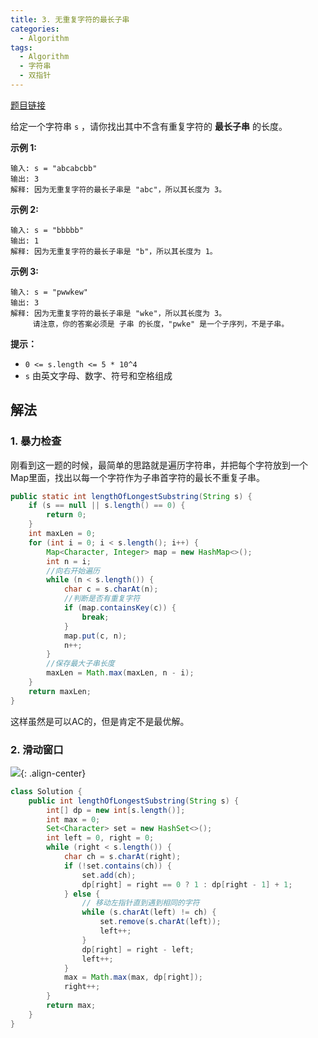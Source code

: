 ```yaml
---
title: 3. 无重复字符的最长子串
categories:
  - Algorithm
tags:
  - Algorithm
  - 字符串
  - 双指针
---
```


[题目链接](https://leetcode.cn/problems/longest-substring-without-repeating-characters/)

给定一个字符串 `s` ，请你找出其中不含有重复字符的 **最长子串** 的长度。

**示例 1:**

```
输入: s = "abcabcbb"
输出: 3 
解释: 因为无重复字符的最长子串是 "abc"，所以其长度为 3。
```

**示例 2:**

```
输入: s = "bbbbb"
输出: 1
解释: 因为无重复字符的最长子串是 "b"，所以其长度为 1。
```

**示例 3:**

```
输入: s = "pwwkew"
输出: 3
解释: 因为无重复字符的最长子串是 "wke"，所以其长度为 3。
     请注意，你的答案必须是 子串 的长度，"pwke" 是一个子序列，不是子串。
```

**提示：**

- `0 <= s.length <= 5 * 10^4`
- `s` 由英文字母、数字、符号和空格组成

## 解法

### 1. 暴力检查

刚看到这一题的时候，最简单的思路就是遍历字符串，并把每个字符放到一个Map里面，找出以每一个字符作为子串首字符的最长不重复子串。

```java
public static int lengthOfLongestSubstring(String s) {
    if (s == null || s.length() == 0) {
        return 0;
    }
    int maxLen = 0;
    for (int i = 0; i < s.length(); i++) {
        Map<Character, Integer> map = new HashMap<>();
        int n = i;
        //向右开始遍历
        while (n < s.length()) {
            char c = s.charAt(n);
            //判断是否有重复字符
            if (map.containsKey(c)) {
                break;
            }
            map.put(c, n);
            n++;
        }
        //保存最大子串长度
        maxLen = Math.max(maxLen, n - i);
    }
    return maxLen;
}
```

这样虽然是可以AC的，但是肯定不是最优解。

### 2. 滑动窗口

![](https://raw.githubusercontent.com/Traserve/traserve.github.io/master/_posts/algorithm/images/3-1.png){: .align-center}

```java
class Solution {
    public int lengthOfLongestSubstring(String s) {
        int[] dp = new int[s.length()];
        int max = 0;
        Set<Character> set = new HashSet<>();
        int left = 0, right = 0;
        while (right < s.length()) {
            char ch = s.charAt(right);
            if (!set.contains(ch)) {
                set.add(ch);
                dp[right] = right == 0 ? 1 : dp[right - 1] + 1;
            } else {
                // 移动左指针直到遇到相同的字符
                while (s.charAt(left) != ch) {
                    set.remove(s.charAt(left));
                    left++;
                }
                dp[right] = right - left;
                left++;
            }
            max = Math.max(max, dp[right]);
            right++;
        }
        return max;
    }
}
```

